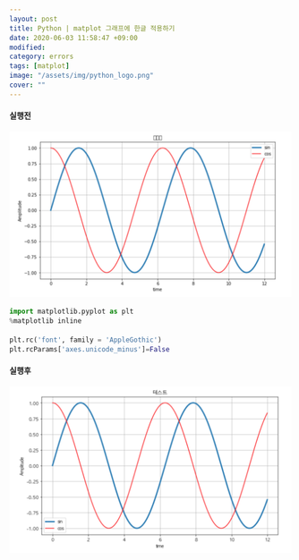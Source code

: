 ```yaml
---
layout: post
title: Python | matplot 그래프에 한글 적용하기
date: 2020-06-03 11:58:47 +09:00
modified: 
category: errors
tags: [matplot]
image: "/assets/img/python_logo.png"
cover: ""
---
```


#### 실행전 
![matplot korean before](https://raw.githubusercontent.com/krispediadot/krispediadot.github.io/master/_posts/blog/Python/2019-07-09-matplot-korean/matplot_korean_before.jpg)

```python
import matplotlib.pyplot as plt
%matplotlib inline 

plt.rc('font', family = 'AppleGothic')
plt.rcParams['axes.unicode_minus']=False
```

#### 실행후
![matplot korean after](https://raw.githubusercontent.com/krispediadot/krispediadot.github.io/master/_posts/blog/Python/2019-07-09-matplot-korean/matplot_korean_after.jpg)